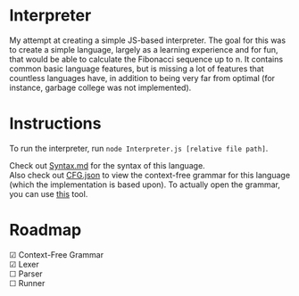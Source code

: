 # Interpreter
 My attempt at creating a simple JS-based interpreter. The goal for this was to create a simple language, largely as a learning experience and for fun, that would be able to calculate the Fibonacci sequence up to n. It contains common basic language features, but is missing a lot of features that countless languages have, in addition to being very far from optimal (for instance, garbage college was not implemented). 

# Instructions
To run the interpreter, run `node Interpreter.js [relative file path]`.

Check out [Syntax.md](Syntax.md) for the syntax of this language.\
Also check out [CFG.json](CFG.json) to view the context-free grammar for this language (which the implementation is based upon). To actually open the grammar, you can use [this](https://github.com/thereisatablehere/CFG_Planner) tool.

# Roadmap
&#9745; Context-Free Grammar\
&#9745; Lexer\
&#9744; Parser\
&#9744; Runner
